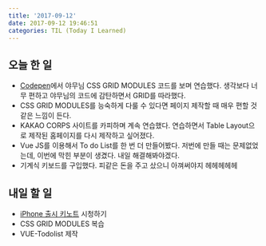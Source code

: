 ```yaml
---
title: '2017-09-12'
date: 2017-09-12 19:46:51
categories: TIL (Today I Learned)
---
```

## 오늘 한 일
  - [Codepen](https://codepen.io/)에서 야무님 CSS GRID MODULES 코드를 보며 연습했다. 생각보다 너무 편하고 야무님의 코드에 감탄하면서 GRID를 따라했다. 
  - CSS GRID MODULES를 능숙하게 다룰 수 있다면 페이지 제작할 때 매우 편할 것 같은 느낌이 든다.
  - KAKAO CORPS 사이트를 카피하며 계속 연습했다. 연습하면서 Table Layout으로 제작된 홈페이지를 다시 제작하고 싶어졌다.
  - Vue JS를 이용해서 To do List를 한 번 더 만들어봤다. 저번에 만들 때는 문제없었는데, 이번에 막힌 부분이 생겼다. 내일 해결해봐야겠다.
  - 기계식 키보드를 구입했다. 피같은 돈을 주고 샀으니 아껴써야지 헤헤헤헤헤

## 내일 할 일
  - [iPhone 출시 키노트](https://www.apple.com/apple-events/september-2017/) 시청하기
  - CSS GRID MODULES 복습
  - VUE-Todolist 제작